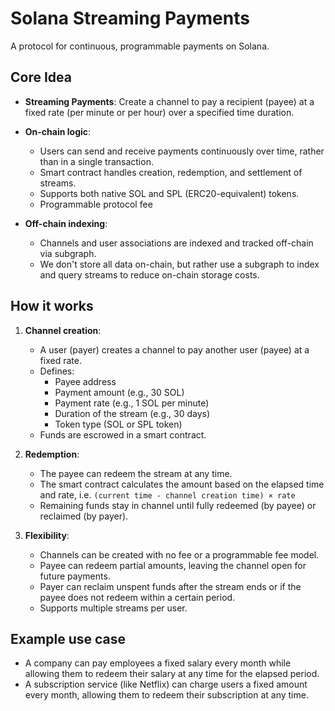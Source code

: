 # Solana Streaming Payments

A protocol for continuous, programmable payments on Solana.

## Core Idea

- **Streaming Payments**: Create a channel to pay a recipient (payee) at a fixed rate (per minute or per hour) over a specified time duration.

- **On-chain logic**:
    - Users can send and receive payments continuously over time, rather than in a single transaction.
    - Smart contract handles creation, redemption, and settlement of streams.
    - Supports both native SOL and SPL (ERC20-equivalent) tokens.
    - Programmable protocol fee 

- **Off-chain indexing**:
    - Channels and user associations are indexed and tracked off-chain via subgraph.
    - We don't store all data on-chain, but rather use a subgraph to index and query streams to reduce on-chain storage costs.

## How it works

1. **Channel creation**:
    - A user (payer) creates a channel to pay another user (payee) at a fixed rate.
    - Defines: 
        - Payee address
        - Payment amount (e.g., 30 SOL)
        - Payment rate (e.g., 1 SOL per minute)
        - Duration of the stream (e.g., 30 days)
        - Token type (SOL or SPL token)
    - Funds are escrowed in a smart contract.

2. **Redemption**:
    - The payee can redeem the stream at any time.
    - The smart contract calculates the amount based on the elapsed time and rate, i.e. `(current time - channel creation time) × rate`
    - Remaining funds stay in channel until fully redeemed (by payee) or reclaimed (by payer).

3. **Flexibility**:
    - Channels can be created with no fee or a programmable fee model.
    - Payee can redeem partial amounts, leaving the channel open for future payments.
    - Payer can reclaim unspent funds after the stream ends or if the payee does not redeem within a certain period.
    - Supports multiple streams per user.

## Example use case

- A company can pay employees a fixed salary every month while allowing them to redeem their salary at any time for the elapsed period.
- A subscription service (like Netflix) can charge users a fixed amount every month, allowing them to redeem their subscription at any time.